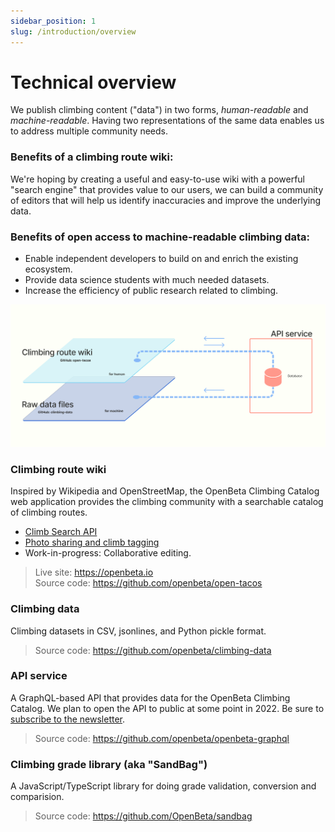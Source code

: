 ```yaml
---
sidebar_position: 1
slug: /introduction/overview
---
```


# Technical overview

We publish climbing content ("data") in two forms, _human-readable_ and _machine-readable_. Having two representations of the same data enables us to address multiple community needs.

### Benefits of a climbing route wiki:

We're hoping by creating a useful and easy-to-use wiki with a powerful "search engine" that provides value to our users, we can build a community of editors that will help us identify inaccuracies and improve the underlying data.

### Benefits of open access to machine-readable climbing data:

- Enable independent developers to build on and enrich the existing ecosystem.
- Provide data science students with much needed datasets.
- Increase the efficiency of public research related to climbing.

![Data flow](./OpenBeta-data-flow.png)

### Climbing route wiki

Inspired by Wikipedia and OpenStreetMap, the OpenBeta Climbing Catalog web application provides the climbing community with a searchable catalog of climbing routes.

- [Climb Search API](https://openbeta.substack.com/p/announcing-free-access-climb-search-api)
- [Photo sharing and climb tagging](https://openbeta.substack.com/p/share-your-climbing-photos)
- Work-in-progress: Collaborative editing.

> Live site: https://openbeta.io <br/>
> Source code: https://github.com/openbeta/open-tacos

### Climbing data

Climbing datasets in CSV, jsonlines, and Python pickle format.

> Source code: https://github.com/openbeta/climbing-data

### API service

A GraphQL-based API that provides data for the OpenBeta Climbing Catalog. We plan to open the API to public at some point in 2022. Be sure to [subscribe to the newsletter](./stay-connected).

> Source code: https://github.com/openbeta/openbeta-graphql

### Climbing grade library (aka "SandBag")

A JavaScript/TypeScript library for doing grade validation, conversion and comparision.

> Source code: https://github.com/OpenBeta/sandbag
